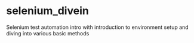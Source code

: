 # selenium_divein
Selenium test automation intro with introduction to environment setup and diving into various basic methods
